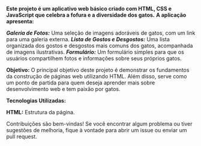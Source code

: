 **Este projeto é um aplicativo web básico criado com HTML, CSS e JavaScript que celebra a fofura e a diversidade dos gatos.** 
**A aplicação apresenta:**

***Galeria de Fotos:*** Uma seleção de imagens adoráveis de gatos, com um link para uma galeria externa.
***Lista de Gostos e Desgostos:*** Uma lista organizada dos gostos e desgostos mais comuns dos gatos, acompanhada de imagens ilustrativas.
***Formulário:*** Um formulário simples para que os usuários compartilhem fotos e informações sobre seus próprios gatos.

**Objetivo:**
O principal objetivo deste projeto é demonstrar os fundamentos da construção de páginas web utilizando HTML. Além disso, serve como um ponto de partida para quem deseja aprender mais sobre desenvolvimento web e tem paixão por gatos.

**Tecnologias Utilizadas:**

**HTML:** Estrutura da página.

Contribuições são bem-vindas! Se você encontrar algum problema ou tiver sugestões de melhoria, fique à vontade para abrir um issue ou enviar um pull request.
